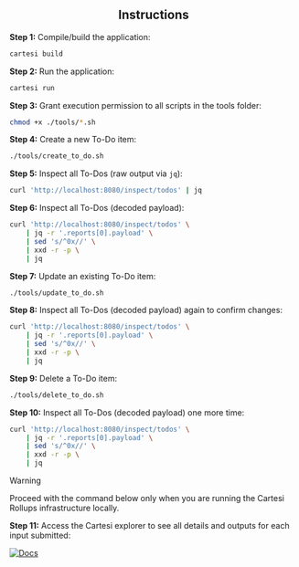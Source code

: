 ## <div align="center">Instructions</div>

**Step 1:** Compile/build the application:
```bash
cartesi build
```

**Step 2:** Run the application:
```bash
cartesi run
```

**Step 3:** Grant execution permission to all scripts in the tools folder:
```bash
chmod +x ./tools/*.sh
```

**Step 4:** Create a new To-Do item:
```bash
./tools/create_to_do.sh
```

**Step 5:** Inspect all To-Dos (raw output via `jq`):
```bash
curl 'http://localhost:8080/inspect/todos' | jq
```

**Step 6:** Inspect all To-Dos (decoded payload):
```bash
curl 'http://localhost:8080/inspect/todos' \
    | jq -r '.reports[0].payload' \
    | sed 's/^0x//' \
    | xxd -r -p \
    | jq
```

**Step 7:** Update an existing To-Do item:
```bash
./tools/update_to_do.sh
```

**Step 8:** Inspect all To-Dos (decoded payload) again to confirm changes:
```bash
curl 'http://localhost:8080/inspect/todos' \
    | jq -r '.reports[0].payload' \
    | sed 's/^0x//' \
    | xxd -r -p \
    | jq
```

**Step 9:** Delete a To-Do item:
```bash
./tools/delete_to_do.sh
```

**Step 10:** Inspect all To-Dos (decoded payload) one more time:
```bash
curl 'http://localhost:8080/inspect/todos' \
    | jq -r '.reports[0].payload' \
    | sed 's/^0x//' \
    | xxd -r -p \
    | jq
```

> [!WARNING]
> Proceed with the command below only when you are running the Cartesi Rollups infrastructure locally.

**Step 11:** Access the Cartesi explorer to see all details and outputs for each input submitted:
<br>


[![Docs]][Link-docs]

[Docs]: https://img.shields.io/badge/Cartesi-Explorer-79F7FA?style=for-the-badge
[Link-docs]: http://localhost:8080/explorer
